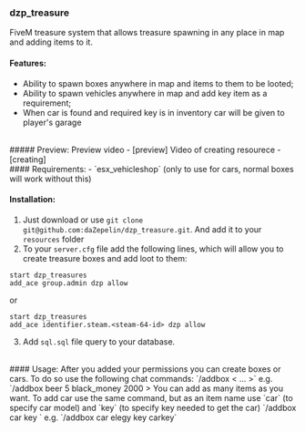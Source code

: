 ### dzp_treasure
FiveM treasure system that allows treasure spawning in any place in map and adding items to it.
<br>
#### Features:
- Ability to spawn boxes anywhere in map and items to them to be looted;
- Ability to spawn vehicles anywhere in map and add key item as a requirement;
- When car is found and required key is in inventory car will be given to player's garage
<br>
##### Preview:
Preview video - [preview]
Video of creating resourece - [creating]
<br>
#### Requirements:
- `esx_vehicleshop` (only to use for cars, normal boxes will work without this)

#### Installation:
1. Just download or use `git clone git@github.com:daZepelin/dzp_treasure.git`. And add it to your `resources` folder
2. To your `server.cfg` file add the following lines, which will allow you to create treasure boxes and add loot to them:
```
start dzp_treasures
add_ace group.admin dzp allow
```
or
```
start dzp_treasures
add_ace identifier.steam.<steam-64-id> dzp allow
```
3. Add `sql.sql` file query to your database.
<br>
#### Usage:
After you added your permissions you can create boxes or cars. To do so use the following chat commands:
`/addbox <<item1-name> <item1-amount> <item2-name> <item2-amount> ... <itemN-name> <itemN-amount>>`
e.g.
`/addbox beer 5 black_money 2000
> You can add as many items as you want.
To add car use the same command, but as an item name use `car` (to specify car model) and `key` (to specify key needed to get the car)
`/addbox car <car-model> key <key-item-name>`
 e.g.
 `/addbox car elegy key carkey`
  
[preview]: https://youtu.be/eLz3chur5fo
[creating]: https://youtu.be/6st4I-aKsEo
